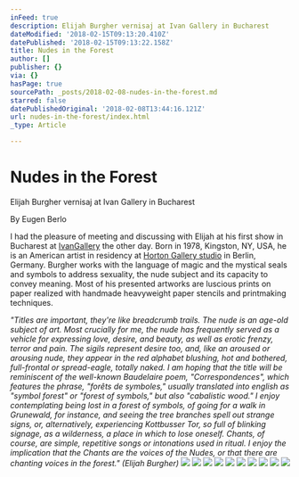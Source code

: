 ```yaml
---
inFeed: true
description: Elijah Burgher vernisaj at Ivan Gallery in Bucharest
dateModified: '2018-02-15T09:13:20.410Z'
datePublished: '2018-02-15T09:13:22.158Z'
title: Nudes in the Forest
author: []
publisher: {}
via: {}
hasPage: true
sourcePath: _posts/2018-02-08-nudes-in-the-forest.md
starred: false
datePublishedOriginal: '2018-02-08T13:44:16.121Z'
url: nudes-in-the-forest/index.html
_type: Article

---
```

# Nudes in the Forest

Elijah Burgher vernisaj at Ivan Gallery in Bucharest

By Eugen Berlo

I had the pleasure of meeting and discussing with Elijah at his first show in Bucharest at [IvanGallery][0] the other day. Born in 1978, Kingston, NY, USA, he is an American artist in residency at [Horton Gallery studio][1] in Berlin, Germany. Burgher works with the language of mag­ic and the mystical seals and symbols to address sex­u­al­i­ty, the nude subject and its capacity to convey meaning. Most of his presented artworks are luscious prints on paper realized with handmade heavyweight paper stencils and printmaking techniques. 

_"Titles are important, they're like breadcrumb trails. The nude is an age-old subject of art. Most crucially for me, the nude has frequently served as a vehicle for expressing love, desire, and beauty, as well as erotic frenzy, terror and pain. The sigils represent desire too, and, like an aroused or arousing nude, they appear in the red alphabet blushing, hot and bothered, full-frontal or spread-eagle, totally naked. I am hoping that the title will be reminiscent of the well-known Baudelaire poem, "Correspondences", which features the phrase, "forêts de symboles," usually translated into english as "symbol forest" or "forest of symbols," but also "cabalistic wood." I enjoy contemplating being lost in a forest of symbols, of going for a walk in Grunewald, for instance, and seeing the tree branches spell out strange signs, or, alternatively, experiencing Kottbusser Tor, so full of blinking signage, as a wilderness, a place in which to lose oneself. Chants, of course, are simple, repetitive songs or intonations used in ritual. I enjoy the implication that the Chants are the voices of the Nudes, or that there are chanting voices in the forest." (Elijah Burgher)_
![](https://the-grid-user-content.s3-us-west-2.amazonaws.com/9fa66920-1c46-49f0-84db-fa68080cc264.jpg)
![](https://the-grid-user-content.s3-us-west-2.amazonaws.com/333d3f12-e153-457c-9cb6-cce3e0f9262c.jpg)
![](https://the-grid-user-content.s3-us-west-2.amazonaws.com/4f1b7358-33ee-4ce7-9b69-46d5049252cc.jpg)
![](https://the-grid-user-content.s3-us-west-2.amazonaws.com/4bfef27e-30f5-4c4a-b49a-801588df8dae.jpg)
![](https://the-grid-user-content.s3-us-west-2.amazonaws.com/8bc3e47c-0ab2-4acb-b031-49a1b6d6ca75.jpg)
![](https://the-grid-user-content.s3-us-west-2.amazonaws.com/f2dc41b1-c0e0-4443-a995-2ac93cb58b83.jpg)
![](https://the-grid-user-content.s3-us-west-2.amazonaws.com/c2c2ecf8-a355-4379-8b80-f0f6a458d5a8.jpg)
![](https://the-grid-user-content.s3-us-west-2.amazonaws.com/71bedb07-8788-4c2b-8420-53754edcfb6e.jpg)
![](https://the-grid-user-content.s3-us-west-2.amazonaws.com/210f3361-ac1f-4090-a2dc-da93d29f0ce4.jpg)
![](https://the-grid-user-content.s3-us-west-2.amazonaws.com/c188476b-24a0-440c-b294-cf44e5383daa.jpg)

[0]: http://www.ivangallery.com/en/exhibition/47/nudes-in-the-forest
[1]: http://hortongallery.com/residency/